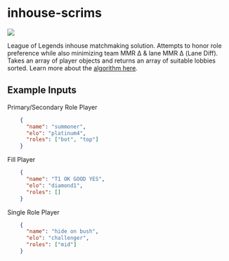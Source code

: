 # inhouse-scrims

<p>
  <a href="https://exclamationpointhuman.github.io/lol-inhouse" alt="GitHub Pages">
    <img src="https://img.shields.io/badge/pages%20-deployed-%23222222?logo=github&style=flat-square" />
  </a>
</p>

League of Legends inhouse matchmaking solution. Attempts to honor role preference while also minimizing team MMR Δ & lane MMR Δ (Lane Diff). Takes an array of player objects and returns an array of suitable lobbies sorted. Learn more about the [algorithm here](/module/README.md).

## Example Inputs

Primary/Secondary Role Player
```json
    {
      "name": "summoner",
      "elo": "platinum4",
      "roles": ["bot", "top"]
    }
```
Fill Player
```json
    {
      "name": "T1 OK GOOD YES",
      "elo": "diamond1",
      "roles": []
    }
```
Single Role Player
```json
    {
      "name": "hide on bush",
      "elo": "challenger",
      "roles": ["mid"]
    }
```